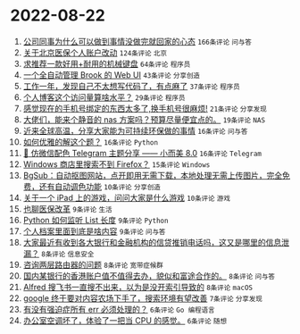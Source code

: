 # 2022-08-22

1. [公司同事为什么可以做到事情没做完就回家的心态](https://www.v2ex.com/t/874454) `166条评论` `问与答`
1. [关于北京医保个人账户改动](https://www.v2ex.com/t/874456) `124条评论` `北京`
1. [求推荐一款好用+耐用的机械键盘](https://www.v2ex.com/t/874446) `64条评论` `程序员`
1. [一个全自动管理 Brook 的 Web UI](https://www.v2ex.com/t/874442) `43条评论` `分享创造`
1. [工作一年，发现自己不太想写代码了，有点麻了](https://www.v2ex.com/t/874441) `37条评论` `程序员`
1. [个人博客这个访问量算啥水平？](https://www.v2ex.com/t/874484) `29条评论` `程序员`
1. [感觉现在的手机号绑定的东西太多了,换手机号很麻烦!](https://www.v2ex.com/t/874487) `21条评论` `分享发现`
1. [大佬们，能来个静音的 nas 方案吗？预算尽量便宜点的。](https://www.v2ex.com/t/874510) `19条评论` `NAS`
1. [近来全球高温，分享大家能为可持续环保做的事情](https://www.v2ex.com/t/874495) `16条评论` `问与答`
1. [如何优雅的解这个题？](https://www.v2ex.com/t/874486) `16条评论` `Python`
1. [🎨 仿微信配色 Telegram 主题分享 —— 小而美 8.0](https://www.v2ex.com/t/874435) `16条评论` `Telegram`
1. [Windows 商店里搜索不到 Firefox？](https://www.v2ex.com/t/874436) `15条评论` `Windows`
1. [BgSub：自动抠图网站，点开即用无需下载，本地处理无需上传图片，完全免费，还有自动调色功能](https://www.v2ex.com/t/874477) `10条评论` `分享创造`
1. [关于一个 iPad 上的游戏，问问大家是什么游戏](https://www.v2ex.com/t/874439) `10条评论` `游戏`
1. [也聊医保改革](https://www.v2ex.com/t/874516) `9条评论` `生活`
1. [Python 如何监听 List 长度](https://www.v2ex.com/t/874515) `9条评论` `Python`
1. [个人档案里面到底是啥内容](https://www.v2ex.com/t/874492) `9条评论` `问与答`
1. [大家最近有收到各大银行和金融机构的信贷推销电话吗，这又是哪里的信息泄漏？](https://www.v2ex.com/t/874525) `8条评论` `信息安全`
1. [咨询两层路由器的问题](https://www.v2ex.com/t/874503) `8条评论` `宽带症候群`
1. [国内某银行的香港账户值不值得去办，貌似和富途合作的。](https://www.v2ex.com/t/874481) `8条评论` `问与答`
1. [Alfred 搜飞书一直搜不出来，以为是没开索引导致的](https://www.v2ex.com/t/874471) `8条评论` `macOS`
1. [google 终于要对内容农场下手了，搜索环境有望改善](https://www.v2ex.com/t/874485) `7条评论` `分享发现`
1. [有没有强迫症所有 err 必须处理的？](https://www.v2ex.com/t/874530) `6条评论` `Go 编程语言`
1. [办公室空调坏了，体验了一把当 CPU 的感觉。](https://www.v2ex.com/t/874494) `6条评论` `随想`
